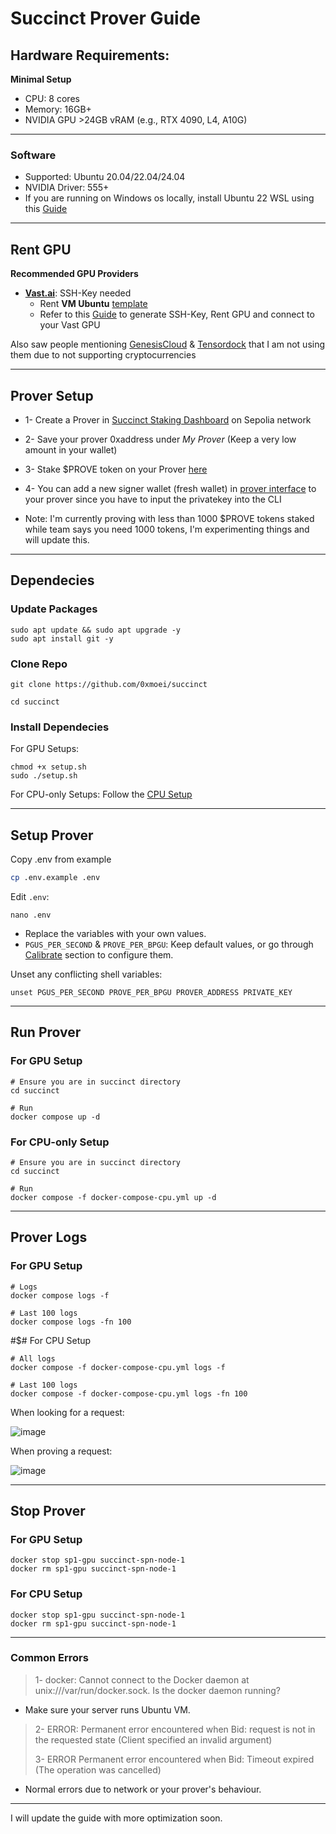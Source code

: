 # Succinct Prover Guide

## Hardware Requirements:
**Minimal Setup**
* CPU: 8 cores
* Memory: 16GB+
* NVIDIA GPU >24GB vRAM (e.g., RTX 4090, L4, A10G)

---

### Software
* Supported: Ubuntu 20.04/22.04/24.04
* NVIDIA Driver: 555+
* If you are running on Windows os locally, install Ubuntu 22 WSL using this [Guide](https://github.com/0xmoei/Install-Linux-on-Windows)

---

## Rent GPU

**Recommended GPU Providers**
* **[Vast.ai](https://cloud.vast.ai/?ref_id=62897&creator_id=62897&name=Ubuntu%2022.04%20VM)**: SSH-Key needed
  * Rent **VM Ubuntu** [template](https://cloud.vast.ai/?ref_id=62897&creator_id=62897&name=Ubuntu%2022.04%20VM)
  * Refer to this [Guide](https://github.com/0xmoei/Rent-and-Config-GPU) to generate SSH-Key, Rent GPU and connect to your Vast GPU
 
Also saw people mentioning [GenesisCloud](https://id.genesiscloud.com/signin/) & [Tensordock](https://dashboard.tensordock.com/deploy) that I am not using them due to not supporting cryptocurrencies

---

## Prover Setup
* 1- Create a Prover in [Succinct Staking Dashboard](https://staking.sepolia.succinct.xyz/prover) on Sepolia network
* 2- Save your prover 0xaddress under *My Prover* (Keep a very low amount in your wallet)
* 3- Stake $PROVE token on your Prover [here](https://staking.sepolia.succinct.xyz/)
* 4- You can add a new signer wallet (fresh wallet) in [prover interface](https://staking.sepolia.succinct.xyz/prover) to your prover since you have to input the privatekey into the CLI


* Note: I'm currently proving with less than 1000 $PROVE tokens staked while team says you need 1000 tokens, I'm experimenting things and will update this.

---

## Dependecies
### Update Packages
```
sudo apt update && sudo apt upgrade -y
sudo apt install git -y
```

### Clone Repo
```
git clone https://github.com/0xmoei/succinct

cd succinct
```

### Install Dependecies
For GPU Setups:
```
chmod +x setup.sh
sudo ./setup.sh
```

For CPU-only Setups:
Follow the [CPU Setup](https://github.com/0xmoei/succinct/blob/main/CPU-Setup.md)

---

## Setup Prover
Copy .env from example
```bash
cp .env.example .env
```
Edit `.env`:
```
nano .env
```
* Replace the variables with your own values.
* `PGUS_PER_SECOND` & `PROVE_PER_BPGU`: Keep default values, or go through [Calibrate](#calibrate-prover) section to configure them.

Unset any conflicting shell variables:
```
unset PGUS_PER_SECOND PROVE_PER_BPGU PROVER_ADDRESS PRIVATE_KEY
```

---

## Run Prover
### For GPU Setup
```console
# Ensure you are in succinct directory
cd succinct

# Run
docker compose up -d
```

### For CPU-only Setup
```console
# Ensure you are in succinct directory
cd succinct

# Run
docker compose -f docker-compose-cpu.yml up -d
```

---

## Prover Logs

### For GPU Setup
```console
# Logs
docker compose logs -f

# Last 100 logs
docker compose logs -fn 100
```

#$# For CPU Setup
```console
# All logs
docker compose -f docker-compose-cpu.yml logs -f

# Last 100 logs
docker compose -f docker-compose-cpu.yml logs -fn 100
```

When looking for a request:

![image](https://github.com/user-attachments/assets/9945cdd4-0b99-4dfd-ad75-ad156bc6410e)


When proving a request:

![image](https://github.com/user-attachments/assets/596d1c1a-213c-4d71-8585-58a2e5439f92)


---

## Stop Prover
### For GPU Setup
```console
docker stop sp1-gpu succinct-spn-node-1
docker rm sp1-gpu succinct-spn-node-1
```

### For CPU Setup
```console
docker stop sp1-gpu succinct-spn-node-1
docker rm sp1-gpu succinct-spn-node-1
```


---

### Common Errors
> 1- docker: Cannot connect to the Docker daemon at unix:///var/run/docker.sock. Is the docker daemon running?

* Make sure your server runs Ubuntu VM.


> 2- ERROR:  Permanent error encountered when Bid: request is not in the requested state (Client specified an invalid argument)
>
> 3- ERROR  Permanent error encountered when Bid: Timeout expired (The operation was cancelled)

* Normal errors due to network or your prover's behaviour.

---

I will update the guide with more optimization soon.
